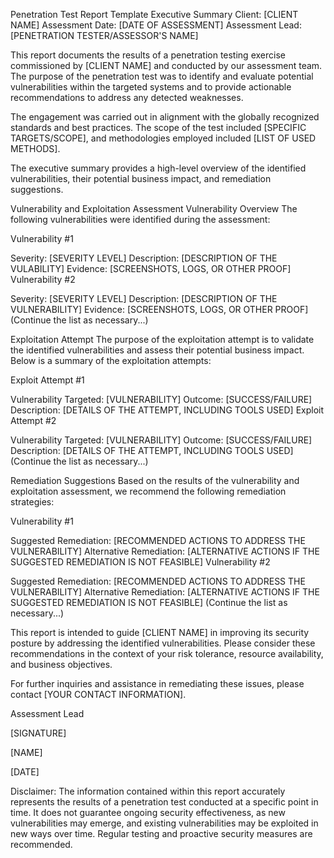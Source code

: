 Penetration Test Report Template
Executive Summary
Client: [CLIENT NAME]
Assessment Date: [DATE OF ASSESSMENT]
Assessment Lead: [PENETRATION TESTER/ASSESSOR'S NAME]

This report documents the results of a penetration testing exercise commissioned by [CLIENT NAME] and conducted by our assessment team. The purpose of the penetration test was to identify and evaluate potential vulnerabilities within the targeted systems and to provide actionable recommendations to address any detected weaknesses.

The engagement was carried out in alignment with the globally recognized standards and best practices. The scope of the test included [SPECIFIC TARGETS/SCOPE], and methodologies employed included [LIST OF USED METHODS].

The executive summary provides a high-level overview of the identified vulnerabilities, their potential business impact, and remediation suggestions.

Vulnerability and Exploitation Assessment
Vulnerability Overview
The following vulnerabilities were identified during the assessment:

Vulnerability #1

Severity: [SEVERITY LEVEL]
Description: [DESCRIPTION OF THE VULABILITY]
Evidence: [SCREENSHOTS, LOGS, OR OTHER PROOF]
Vulnerability #2

Severity: [SEVERITY LEVEL]
Description: [DESCRIPTION OF THE VULNERABILITY]
Evidence: [SCREENSHOTS, LOGS, OR OTHER PROOF]
(Continue the list as necessary...)

Exploitation Attempt
The purpose of the exploitation attempt is to validate the identified vulnerabilities and assess their potential business impact. Below is a summary of the exploitation attempts:

Exploit Attempt #1

Vulnerability Targeted: [VULNERABILITY]
Outcome: [SUCCESS/FAILURE]
Description: [DETAILS OF THE ATTEMPT, INCLUDING TOOLS USED]
Exploit Attempt #2

Vulnerability Targeted: [VULNERABILITY]
Outcome: [SUCCESS/FAILURE]
Description: [DETAILS OF THE ATTEMPT, INCLUDING TOOLS USED]
(Continue the list as necessary...)

Remediation Suggestions
Based on the results of the vulnerability and exploitation assessment, we recommend the following remediation strategies:

Vulnerability #1

Suggested Remediation: [RECOMMENDED ACTIONS TO ADDRESS THE VULNERABILITY]
Alternative Remediation: [ALTERNATIVE ACTIONS IF THE SUGGESTED REMEDIATION IS NOT FEASIBLE]
Vulnerability #2

Suggested Remediation: [RECOMMENDED ACTIONS TO ADDRESS THE VULNERABILITY]
Alternative Remediation: [ALTERNATIVE ACTIONS IF THE SUGGESTED REMEDIATION IS NOT FEASIBLE]
(Continue the list as necessary...)

This report is intended to guide [CLIENT NAME] in improving its security posture by addressing the identified vulnerabilities. Please consider these recommendations in the context of your risk tolerance, resource availability, and business objectives.

For further inquiries and assistance in remediating these issues, please contact [YOUR CONTACT INFORMATION].

Assessment Lead

[SIGNATURE]

[NAME]

[DATE]

Disclaimer: The information contained within this report accurately represents the results of a penetration test conducted at a specific point in time. It does not guarantee ongoing security effectiveness, as new vulnerabilities may emerge, and existing vulnerabilities may be exploited in new ways over time. Regular testing and proactive security measures are recommended.
